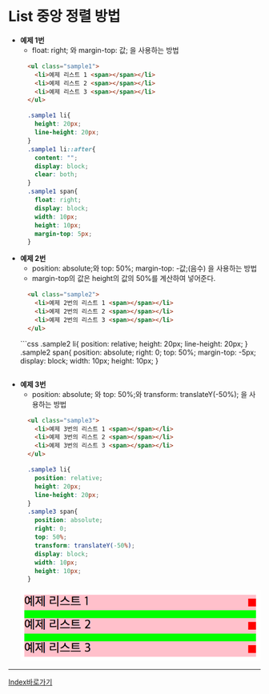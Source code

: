 # List 중앙 정렬 방법
  - **예제 1번**
    - float: right; 와 margin-top: 값; 을 사용하는 방법
    ```html
      <ul class="sample1">
        <li>예제 리스트 1 <span></span></li>
        <li>예제 리스트 2 <span></span></li>
        <li>예제 리스트 3 <span></span></li>
      </ul>
    ```
    ```css
      .sample1 li{
        height: 20px;
        line-height: 20px;
      }
      .sample1 li::after{
        content: "";
        display: block;
        clear: both;    
      }
      .sample1 span{
        float: right;
        display: block;
        width: 10px;
        height: 10px;
        margin-top: 5px;
      }
    ```
  - **예제 2번**
    - position: absolute;와 top: 50%; margin-top: -값;(음수) 을 사용하는 방법
    - margin-top의 값은 height의 값의 50%를 계산하여 넣어준다.
    ```html
      <ul class="sample2">
        <li>예제 2번의 리스트 1 <span></span></li>
        <li>예제 2번의 리스트 2 <span></span></li>
        <li>예제 2번의 리스트 3 <span></span></li>
      </ul>
    ```
    ​```css
      .sample2 li{
        position: relative;
        height: 20px;
        line-height: 20px;
      }
      .sample2 span{
        position: absolute;
        right: 0;
        top: 50%;
        margin-top: -5px; 
        display: block;
        width: 10px;
        height: 10px;
      }
    ```
  - **예제 3번** 
    - position: absolute; 와 top: 50%;와 transform: translateY(-50%); 을 사용하는 방법
    ```html
      <ul class="sample3">
        <li>예제 3번의 리스트 1 <span></span></li>
        <li>예제 3번의 리스트 2 <span></span></li>
        <li>예제 3번의 리스트 3 <span></span></li>
      </ul>
    ```
    ```css
      .sample3 li{
        position: relative;
        height: 20px;
        line-height: 20px;
      }
      .sample3 span{
        position: absolute;
        right: 0;
        top: 50%;
        transform: translateY(-50%);
        display: block;
        width: 10px;
        height: 10px;
      }
    ```
    ![실행결과](img/sample.png)
    
------

[Index바로가기](https://github.com/seromkim1005/study)